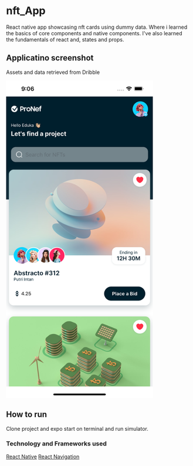 # nft_App

React native app showcasing nft cards using dummy data. Where i learned the basics of core components and native components. I've also learned the 
fundamentals of react and, states and props. 

## Applicatino screenshot

Assets and data retrieved from Dribble


<img src="https://github.com/Tsenguun132/nft_app/blob/master/nft_app_screenshot.png" width="400">


## How to run

Clone project and expo start on terminal and run simulator.

### Technology and Frameworks used

[React Native](https://reactnative.dev)
[React Navigation](https://reactnavigation.org)

